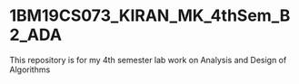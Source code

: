 # 1BM19CS073_KIRAN_MK_4thSem_B2_ADA
This repository is for my 4th semester lab work on Analysis and Design of Algorithms
